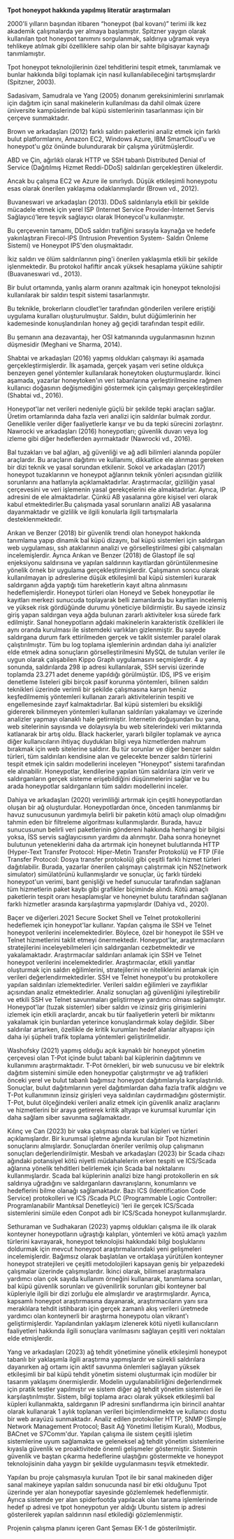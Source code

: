 **Tpot honeypot hakkında yapılmış literatür araştırmaları**

2000'li yılların başından itibaren “honeypot (bal kovanı)” terimi ilk kez akademik çalışmalarda yer almaya başlamıştır. Spitzner yaygın olarak kullanılan tpot honeypot tanımını sorgulanmak, saldırıya uğramak veya tehlikeye atılmak gibi özelliklere sahip olan bir sahte bilgisayar kaynağı tanımlamıştır. 

Tpot honeypot teknolojilerinin özel tehditlerini tespit etmek, tanımlamak ve bunlar hakkında bilgi toplamak için nasıl kullanılabileceğini tartışmışlardır (Spitzner, 2003).

Sadasivam, Samudrala ve Yang (2005) donanım gereksinimlerini sınırlamak için dağıtım için sanal makinelerin kullanılması da dahil olmak üzere üniversite kampüslerinde bal küpü sistemlerinin tasarlanması için bir çerçeve sunmaktadır.

Brown ve arkadaşları (2012) farklı saldırı paketlerini analiz etmek için farklı bulut platformlarını, Amazon EC2, Windows Azure, IBM SmartCloud'u ve honeypot'u göz önünde bulundurarak bir çalışma yürütmüşlerdir.

ABD ve Çin, ağırlıklı olarak HTTP ve SSH tabanlı Distributed Denial of Service (Dağıtılmış Hizmet Reddi-DDoS) saldırıları gerçekleştiren ülkelerdir.

Ancak bu çalışma EC2 ve Azure ile sınırlıydı. Düşük etkileşimli honeypotu esas olarak önerilen yaklaşıma odaklanmışlardır (Brown vd., 2012). 

Buvaneswari ve arkadaşları (2013). DDoS saldırılarıyla etkili bir şekilde mücadele etmek için yerel ISP (Internet Service Provider-İnternet Servis Sağlayıcı)’lere teşvik sağlayıcı olarak IHoneycol'u kullanmıştır.

Bu çerçevenin tamamı, DDoS saldırı trafiğini sırasıyla kaynağa ve hedefe yakınlaştıran Firecol-IPS (Intrusion Prevention System- Saldırı Önleme Sistemi) ve Honeypot IPS'den oluşmaktadır.

İkiz saldırı ve ölüm saldırılarının ping'i önerilen yaklaşımla etkili bir şekilde işlenmektedir. Bu protokol hafiftir ancak yüksek hesaplama yüküne sahiptir (Buavaneswari vd., 2013). 

Bir bulut ortamında, yanlış alarm oranını azaltmak için honeypot teknolojisi kullanılarak bir saldırı tespit sistemi tasarlanmıştır.

Bu teknikle, brokerların cloudlet'ler tarafından gönderilen verilere eriştiği uygulama kuralları oluşturulmuştur. Saldırı, bulut düğümlerinin her kademesinde konuşlandırılan honey ağ geçidi tarafından tespit edilir. 

Bu şemanın ana dezavantajı, her OSI katmanında uygulanmasının hızının düşmesidir (Meghani ve Sharma, 2014).

Shabtai ve arkadaşları (2016) yapmış oldukları çalışmayı iki aşamada gerçekleştirmişlerdir. İlk aşamada, gerçek yaşam veri setine oldukça benzeyen genel yöntemler kullanılarak honeytoken oluşturmuşlardır. 
İkinci aşamada, yazarlar honeytoken'ın veri tabanlarına yerleştirilmesine rağmen kullanıcı doğasının değişmediğini göstermek için çalışmayı gerçekleştirdiler (Shabtai vd., 2016).

Honeypot'lar net verileri nedeniyle güçlü bir şekilde tepki araçları sağlar. Üretim ortamlarında daha fazla veri analizi için saldırılar bulmak zordur. Genellikle veriler diğer faaliyetlerle karışır ve bu da tepki sürecini zorlaştırır.
Nawrocki ve arkadaşları (2016) honeypotları; güvenlik duvarı veya log izleme gibi diğer hedeflerden ayırmaktadır (Nawrocki vd., 2016).

Bal tuzakları ve bal ağları, ağ güvenliği ve ağ adli bilimleri alanında popüler araçlardır. Bu araçların dağıtımı ve kullanımı, dikkatlice ele alınması gereken bir dizi teknik ve yasal sorundan etkilenir. 
Sokol ve arkadaşları (2017) honeypot tuzaklarının ve honeypot ağlarının teknik yönleri açısından gizlilik sorunlarını ana hatlarıyla açıklamaktadırlar.
Araştırmacılar, gizliliğin yasal çerçevesini ve veri işlemenin yasal gerekçelerini ele almaktadırlar. Ayrıca, IP adresini de ele almaktadırlar. 
Çünkü AB yasalarına göre kişisel veri olarak kabul etmektedirler.Bu çalışmada yasal sorunların analizi AB yasalarına dayanmaktadır ve gizlilik ve ilgili konularla ilgili tartışmalarla desteklenmektedir.

Arıkan ve Benzer (2018) bir güvenlik trendi olan honeypot hakkında tanımlama yapıp dinamik bal küpü dizaynı, bal küpü sistemleri için saldırgan web uygulaması, ssh ataklarının analizi ve görselleştirilmesi gibi çalışmaları incelemişlerdir. Ayrıca Arıkan ve Benzer (2018) de Glastopf ile sql enjeksiyonu saldırısına ve yapılan saldırının kayıtlardan görüntülenmesine yönelik örnek bir uygulama gerçekleştirmişlerdir. Çalışmanın soncu olarak kullanılmayan ip adreslerine düşük etkileşimli bal küpü sistemleri kurarak saldırganın ağda yaptığı tüm hareketlerin kayıt altına alınmasını hedeflemişlerdir. 
Honeypot türleri olan Honeyd ve Sebek honeypotlar ile kayıtları merkezi sunucuda toplayarak belli zamanlarda bu kayıtları incelemiş ve yüksek risk gördüğünde durumu yöneticiye bildirmiştir. 
Bu sayede izinsiz giriş yapan saldırgan veya ağda bulunan zararlı aktiviteler kısa sürede fark edilmiştir. 
Sanal honeypotların ağdaki makinelerin karakteristik özellikleri ile aynı oranda kurulması ile sistemdeki varlıkları gizlenmiştir. 
Bu sayede saldırgana durum fark ettirilmeden gerçek ve taklit sistemler paralel olarak çalıştırılmıştır.
Tüm bu log toplama işlemlerinin ardından daha iyi analizler elde etmek adına sonuçların görselleştirilmesini MySQL de tutulan veriler ile uygun olarak çalışabilen Kippo Graph uygulamasını seçmişlerdir. 
4 ay sonunda, saldırılarda 298 ip adresi kullanılarak, SSH servisi üzerinde toplamda 23.271 adet deneme yapıldığı görülmüştür. 
IDS, IPS ve erişim denetleme listeleri gibi birçok pasif korunma yöntemleri, bilinen saldırı teknikleri üzerinde verimli bir şekilde çalışmasına karşın henüz keşfedilmemiş yöntemleri kullanan zararlı aktivitelerinin tespiti ve engellemesinde zayıf kalmaktadırlar.
Bal küpü sistemleri bu eksikliği gidererek bilinmeyen yöntemleri kullanan saldırıları yakalamayı ve üzerinde analizler yapmayı olanaklı hale getirmiştir.
İnternetin doğuşundan bu yana, web sitelerinin sayısında ve dolayısıyla bu web sitelerindeki veri miktarında katlanarak bir artış oldu.
Black hackerler, yararlı bilgiler toplamak ve ayrıca diğer kullanıcıların ihtiyaç duydukları bilgi veya hizmetlerden mahrum bırakmak için web sitelerine saldırır. 
Bu tür sorunlar ve diğer benzer saldırı türleri, tüm saldırıları kendisine alan ve gelecekte benzer saldırı türlerini tespit etmek için saldırı modellerini inceleyen "Honeypot" sistemi tarafından ele alınabilir. 
Honeypotlar, kendilerine yapılan tüm saldırılara izin verir ve saldırganların gerçek sisteme erişebildiğini düşünmelerini sağlar ve bu arada honeypotlar saldırganların tüm saldırı modellerini inceler.

Dahiya ve arkadaşları (2020) verimliliği artırmak için çeşitli honeypotlardan oluşan bir ağ oluşturdular. Honeypotlardan önce, önceden tanımlanmış bir havuz sunucusunun yardımıyla belirli bir paketin kötü amaçlı olup olmadığını tahmin eden bir filtreleme algoritması kullanmışlardır. 
Burada, havuz sunucusunun belirli veri paketlerinin göndereni hakkında herhangi bir bilgisi yoksa, İSS servis sağlayıcısının yardımı da alınmıştır. 
Daha sonra honeynet bulutunun yeteneklerini daha da artırmak için honeynet bulutlarında HTTP (Hyper-Text Transfer Protocol: Hiper-Metin Transfer Protokolü) ve FTP (File Transfer Protocol: Dosya transfer protokolü) gibi çeşitli farklı hizmet türleri dağıtılabilir.
Burada, yazarlar önerilen çalışmayı çalıştırmak için NS2(network simulator) simülatörünü kullanmışlardır ve sonuçlar, üç farklı türdeki honeypot'un verimi, bant genişliği ve hedef sunucular tarafından sağlanan tüm hizmetlerin paket kaybı gibi grafikler biçiminde alındı. 
Kötü amaçlı paketlerin tespit oranı hesaplamışlar ve honeynet bulutu tarafından sağlanan farklı hizmetler arasında karşılaştırma yapmışlardır (Dahiya vd., 2020).

Baçer ve diğerleri.2021 Secure Socket Shell ve Telnet protokollerini hedeflemek için honeypot'lar kullanır. 
Yapılan çalışma ile SSH ve Telnet honeypot verilerini incelemektedirler. Böylece, özel bir honeypot ile SSH ve Telnet hizmetlerini taklit etmeyi önermektedir.
Honeypot'lar, araştırmacıların stratejilerini inceleyebilmeleri için saldırganları cezbetmektedir ve yakalamaktadır.
Araştırmacılar saldırıları anlamak için SSH ve Telnet honeypot verilerini incelemektedirler. 
Araştırmacılar, etkili yanıtlar oluşturmak için saldırı eğilimlerini, stratejilerini ve niteliklerini anlamak için verileri değerlendirmektedirler.
SSH ve Telnet honeypot'u bu protokollere yapılan saldırıları izlemektedirler. Verileri saldırı eğilimleri ve zayıflıklar açısından analiz etmektedirler. 
Analiz sonuçları ağ güvenliğini iyileştirebilir ve etkili SSH ve Telnet savunmaları geliştirmeye yardımcı olması sağlamıştır. 
Honeypot'lar (tuzak sistemler) siber saldırı ve izinsiz giriş girişimlerini izlemek için etkili araçlardır, ancak bu tür faaliyetlerin yeterli bir miktarını yakalamak için bunlardan yeterince konuşlandırmak kolay değildir. Siber saldırılar artarken,
özellikle de kritik kurumları hedef alanlar altyapısı için daha iyi şüpheli trafik toplama yöntemleri geliştirilmelidir.

Washofsky (2021) yapmış olduğu açık kaynaklı bir honeypot yönetim çerçevesi olan T-Pot içinde bulut tabanlı bal küplerinin dağıtımını ve kullanımını araştırmaktadır.
T-Pot örnekleri, bir web sunucusu ve bir elektrik dağıtım sistemini simüle eden honeypotlar çalıştırmıştır ve ağ trafikleri önceki yerel ve bulut tabanlı bağımsız honeypot dağıtımlarıyla karşılaştırıldı. 
Sonuçlar, bulut dağıtımlarının yerel dağıtımlardan daha fazla trafik aldığını ve T-Pot kullanımının izinsiz girişleri veya saldırıları caydırmadığını göstermiştir. 
T-Pot, bulut ölçeğindeki verileri analiz etmek için güvenlik analiz araçlarını ve hizmetlerini bir araya getirerek kritik altyapı ve kurumsal kurumlar için daha sağlam siber savunma sağlamaktadır.

Kılınç ve Can (2023) bir vaka çalışması olarak bal küpleri ve türleri açıklamışlardır. Bir kurumsal işletme ağında kurulan bir Tpot hizmetinin sonuçlarını almışlardır. 
Sonuçlardan öneriler verilmiş olup çalışmanın sonuçları değerlendirilmiştir. 
Mesbah ve arkadaşları (2023) bir Scada cihazı ağındaki potansiyel kötü niyetli müdahalelerin erken tespiti ve ICS/Scada ağlarına yönelik tehditleri belirlemek için Scada bal noktalarını kullanmışlardır. 
Scada bal küplerinin analizi bize hangi protokollerin en sık saldırıya uğradığını ve saldırganların davranışlarını, konumlarını ve hedeflerini bilme olanağı sağlamaktadır. 
Bazı ICS (Identification Code Service) protokolleri ve ICS /Scada PLC (Programmable Logic Controller: Programlanabilir Mantıksal Denetleyici) 'leri ile gerçek ICS/Scada sistemlerini simüle eden Conpot adlı bir ICS/Scada honeypot kullanmışlardır.

Sethuraman ve Sudhakaran (2023) yapmış oldukları çalışma ile ilk olarak konteyner honeypotların uğraştığı kalıpları, yöntemleri ve kötü amaçlı yazılım türlerini kavrayarak, honeypot teknolojisi hakkındaki bilgi boşluklarını doldurmak için mevcut honeypot araştırmalarındaki yeni gelişmeleri incelemişlerdir. Bağımsız olarak başlatılan ve ortaklaşa yürütülen konteyner honeypot stratejileri ve çeşitli metodolojileri kapsayan geniş bir yelpazedeki çalışmalar üzerinde çalışmışlardır. 
İkinci olarak, bilimsel araştırmalara yardımcı olan çok sayıda kullanım örneğini kullanarak, tanımlama sorunları, bal küpü güvenlik sorunları ve güvenilirlik sorunları gibi konteyner bal küpleriyle ilgili bir dizi zorluğu ele almışlardır ve araştırmışlardır.
Ayrıca, kapsamlı honeypot araştırmasına dayanarak, araştırmacıların yanı sıra meraklılara tehdit istihbaratı için gerçek zamanlı akış verileri üretmede yardımcı olan konteynerli bir araştırma honeypotu olan vikrant'ı geliştirmişlerdir. 
Yapılandırılan yaklaşım izlenerek kötü niyetli kullanıcıların faaliyetleri hakkında ilgili sonuçlara varılmasını sağlayan çeşitli veri noktaları elde etmişlerdir.

Yang ve arkadaşları (2023) ağ tehdit yönetimine yönelik etkileşimli honeypot tabanlı bir yaklaşımla ilgili araştırma yapmışlardır ve sürekli saldırılara dayanırken ağ ortamı için aktif savunma önlemleri sağlayan yüksek etkileşimli bir bal küpü tehdit yönetim sistemi oluşturmak için modüler bir tasarım yaklaşımı önermişlerdir.
Modelin uygulanabilirliğini değerlendirmek için pratik testler yapılmıştır ve sistem diğer ağ tehdit yönetim sistemleri ile karşılaştırılmıştır. 
Sistem, bilgi toplama aracı olarak yüksek etkileşimli bal küpleri kullanmakta, saldırganın IP adresini sınıflandırma için birincil anahtar olarak kullanarak 1 aylık toplanan verileri biçimlendirmekte ve kullanıcı dostu bir web arayüzü sunmaktadır. 
Analiz edilen protokoller HTTP, SNMP (Simple Network Management Protocol; Basit Ağ Yönetimi İletişim Kuralı), Modbus, BACnet ve S7Comm'dur. 
Yapılan çalışma ile sistem çeşitli işletim sistemlerine uyum sağlamakta ve geleneksel ağ tehdit yönetim sistemlerine kıyasla güvenlik ve proaktivitede önemli gelişmeler göstermiştir. 
Sistemin güvenlik ve baştan çıkarma hedeflerine ulaştığını göstermekte ve honeypot teknolojisinin daha yaygın bir şekilde uygulanmasını teşvik etmektedir.

Yapılan bu proje çalışmasıyla kurulan Tpot ile bir sanal makineden diğer sanal makineye yapılan saldırı sonucunda nasıl bir etki olduğunu Tpot üzerinde yer alan honeypotlar sayesinde gözlemlemek hedeflenmiştir.
Ayrıca sistemde yer alan spiderfootda yapılacak olan tarama işlemlerinde hedef ıp adresi ve tpot honeypotun yer aldığı Ubuntu sistem ip adresi gösterilerek yapılan saldırının nasıl etkilediği gözlemlenmiştir.

Projenin çalışma planını içeren Gant Şeması EK-1 de gösterilmiştir.




